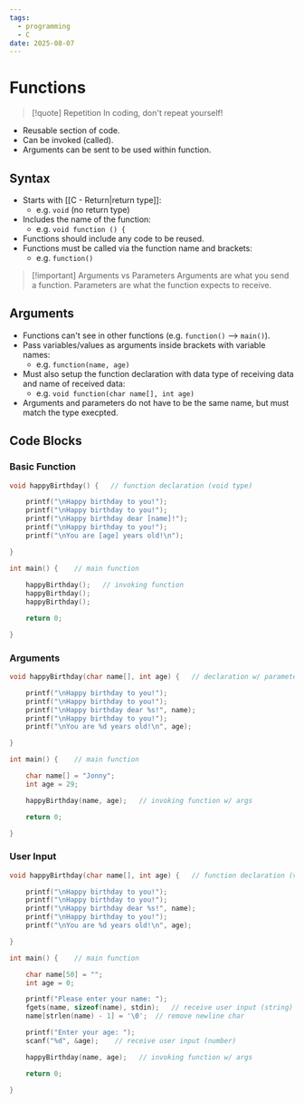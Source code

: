 ```yaml
---
tags:
  - programming
  - C
date: 2025-08-07
---
```

# Functions

>[!quote] Repetition
>In coding, don't repeat yourself!

- Reusable section of code.
- Can be invoked (called).
- Arguments can be sent to be used within function.
## Syntax

- Starts with [[C - Return|return type]]:
	- e.g. `void` (no return type)
- Includes the name of the function:
	- e.g. `void function () {`
- Functions should include any code to be reused.
- Functions must be called via the function name and brackets:
	- e.g. `function()`

>[!important] Arguments vs Parameters
>Arguments are what you send a function. Parameters are what the function expects to receive.
## Arguments

- Functions can't see in other functions (e.g. `function()` --> `main()`).
- Pass variables/values as arguments inside brackets with variable names:
	- e.g. `function(name, age)`
- Must also setup the function declaration with data type of receiving data and name of received data:
	- e.g. `void function(char name[], int age)`
- Arguments and parameters do not have to be the same name, but must match the type execpted.
## Code Blocks

### Basic Function

```c
void happyBirthday() {   // function declaration (void type)

    printf("\nHappy birthday to you!");
    printf("\nHappy birthday to you!");
    printf("\nHappy birthday dear [name]!");
    printf("\nHappy birthday to you!");
    printf("\nYou are [age] years old!\n");

}

int main() {    // main function
 
    happyBirthday();   // invoking function
	happyBirthday();
	happyBirthday();

    return 0;

}
```
### Arguments

```c
void happyBirthday(char name[], int age) {   // declaration w/ parameters

    printf("\nHappy birthday to you!");
    printf("\nHappy birthday to you!");
    printf("\nHappy birthday dear %s!", name);
    printf("\nHappy birthday to you!");
    printf("\nYou are %d years old!\n", age);

}

int main() {    // main function

    char name[] = "Jonny";
    int age = 29;

    happyBirthday(name, age);   // invoking function w/ args

    return 0;

}
```
### User Input

```c
void happyBirthday(char name[], int age) {   // function declaration (void type)

    printf("\nHappy birthday to you!");
    printf("\nHappy birthday to you!");
    printf("\nHappy birthday dear %s!", name);
    printf("\nHappy birthday to you!");
    printf("\nYou are %d years old!\n", age);

}

int main() {    // main function

    char name[50] = "";
    int age = 0;

    printf("Please enter your name: ");
    fgets(name, sizeof(name), stdin);   // receive user input (string)
    name[strlen(name) - 1] = '\0';  // remove newline char

    printf("Enter your age: ");
    scanf("%d", &age);    // receive user input (number)

    happyBirthday(name, age);   // invoking function w/ args

    return 0;

}
```